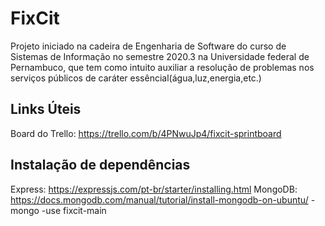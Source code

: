 # FixCit

Projeto iniciado na cadeira de Engenharia de Software do curso de Sistemas de Informação no semestre 2020.3 na Universidade federal de Pernambuco, que tem como intuito auxiliar a resolução de problemas nos serviços públicos de caráter essêncial(água,luz,energia,etc.)

## Links Úteis

Board do Trello: https://trello.com/b/4PNwuJp4/fixcit-sprintboard

## Instalação de dependências

Express: https://expressjs.com/pt-br/starter/installing.html
MongoDB: https://docs.mongodb.com/manual/tutorial/install-mongodb-on-ubuntu/
-mongo
-use fixcit-main
